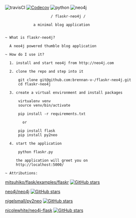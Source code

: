 ![travisCI](https://travis-ci.org/brennan-v-/flaskr-neo4j.svg) [![Codecov](https://img.shields.io/codecov/c/github/brennan-v-/flaskr-neo4j.svg)](https://codecov.io/github/brennan-v-/flaskr-neo4j?branch=master)
 ![python](https://img.shields.io/badge/python-2.7%2C%203.3%2C%203.4%2C%203.5%2C%203.5--dev-blue.svg) ![neo4j](https://img.shields.io/badge/neo4j-2.0.4%2C%202.1.8-blue.svg)

                         / flaskr-neo4j /

                 a minimal blog application


    ~ What is flaskr-neo4j?

      A neo4j powered thumble blog application

    ~ How do I use it?

      1. install and start neo4j from http://neo4j.com

      2. clone the repo and step into it

          git clone git@github.com:brennan-v-/flaskr-neo4j.git
          cd flaskr-neo4j

      3. create a virtual environment and install packages

          virtualenv venv
          source venv/bin/activate

          pip install -r requirements.txt

            or
            
          pip install flask
          pip install py2neo

      4. start the application

          python flaskr.py

         the application will greet you on
         http://localhost:5000/

    ~ Attributions:

[mitsuhiko/flask/examples/flaskr](https://github.com/mitsuhiko/flask/tree/master/examples/flaskr/) [![GitHub stars](https://img.shields.io/github/stars/mitsuhiko/flask.svg?style=social&label=Star)](https://github.com/mitsuhiko/flask)

[neo4j/neo4j](https://github.com/neo4j/neo4j) [![GitHub stars](https://img.shields.io/github/stars/neo4j/neo4j.svg?style=social&label=Star)](https://github.com/neo4j/neo4j)

[nigelsmall/py2neo](https://github.com/nigelsmall/py2neo) [![GitHub stars](https://img.shields.io/github/stars/nigelsmall/py2neo.svg?style=social&label=Star)](https://github.com/nigelsmall/py2neo)

[nicolewhite/neo4j-flask](https://github.com/nicolewhite/neo4j-flask) [![GitHub stars](https://img.shields.io/github/stars/nicolewhite/neo4j-flask.svg?style=social&label=Star)](https://github.com/nicolewhite/neo4j-flask)
